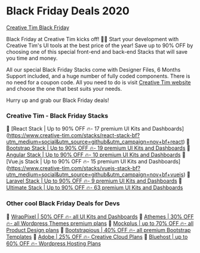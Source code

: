 # Black Friday Deals 2020

[Creative Tim Black Friday](https://i.imgur.com/LFtlD0u.png)

Black Friday at Creative Tim kicks off! 🖤🖤
Start your development with Creative Tim's UI tools at the best price of the year! Save up to 90% OFF by choosing one of this special front-end and back-end Stacks that will save you time and money.

All our special Black Friday Stacks come with Designer Files, 6 Months Support included, and a huge number of fully coded components. There is no need for a coupon code. All you need to do is visit [Creative Tim website](https://www.creative-tim.com/campaign?utm_medium=social&utm_source=github&utm_campaign=nov+bf+general) and choose the one that best suits your needs.

Hurry up and grab our Black Friday deals!


### Creative Tim - Black Friday Stacks

🎁  [React Stack | Up to 90% OFF 🔥- 17 premium UI Kits and Dashboards] (https://www.creative-tim.com/stacks/react-stack-bf?utm_medium=social&utm_source=github&utm_campaign=nov+bf+react)
🎁  [Bootstrap Stack | Up to 90% OFF 🔥- 19 premium UI Kits and Dashboards](https://www.creative-tim.com/stacks/bootstrap-stack-bf?utm_medium=social&utm_source=github&utm_campaign=nov+bf+bootstrap)
🎁  [Angular Stack | Up to 90% OFF 🔥- 10 premium UI Kits and Dashboards](https://www.creative-tim.com/stacks/angular-stack-bf?utm_medium=social&utm_source=github&utm_campaign=nov+bf+angular)
🎁  [Vue.js Stack | Up to 90% OFF 🔥- 15 premium UI Kits and Dashboards] (https://www.creative-tim.com/stacks/vuejs-stack-bf?utm_medium=social&utm_source=github&utm_campaign=nov+bf+vuejs)
🎁  [Laravel Stack | Up to 90% OFF 🔥- 9 premium UI Kits and Dashboards](https://www.creative-tim.com/stacks/laravel-stack-bf?utm_medium=social&utm_source=github&utm_campaign=nov+bf+laravel)
🎁  [Ultimate Stack | Up to 90% OFF 🔥- 63 premium UI Kits and Dashboards](https://www.creative-tim.com/stacks/ultimate-stack-bf?utm_medium=social&utm_source=github&utm_campaign=nov+bf+ultimate)

### Other cool Black Friday Deals for Devs
🎁 [WrapPixel | 50% OFF 🔥- all UI Kits and Dashboards](https://www.wrappixel.com/)
🎁 [Athemes | 30% OFF 🔥- all Wordpress Themes premium plans](http://athemes.com/)
🎁 [Mockplus | up to 70% OFF 🔥- all Product Design plans](http://www.mockplus.com/)
🎁 [Bootstrapious | 40% OFF 🔥- all premium Bootstrap Templates](https://bootstrapious.com/)
🎁 [Adobe | 25% OFF 🔥- Creative Cloud Plans](https://www.adobe.com/creativecloud.html)
🎁 [Bluehost | up to 60% OFF 🔥- Wordpress Hosting Plans](https://www.bluehost.com/track/creativetim/)
